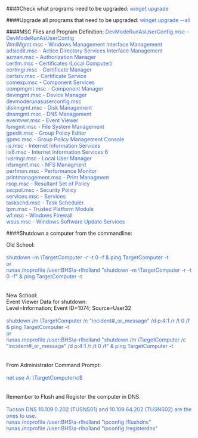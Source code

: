 ####Check what programs need to be upgraded:
<span style="color: #3366ff;">winget upgrade</span><br />

####Upgrade all programs that need to be upgraded:
<span style="color: #3366ff;">winget upgrade --all</span><br />

####MSC Files and Program Definition:
<span style="color: #3366ff;">
  DevModeRunAsUserConfig.msc - DevModeRunAsUserConfig<br />
  WmiMgmt.msc - Windows Management Interface Management<br />
  adsiedit.msc - Actice Directory Services Interface Management<br />
  azman.msc - Authorization Manager<br />
  certlm.msc - Certificates (Local Computer)<br />
  certmgr.msc - Certificate Manager<br />
  certsrv.msc - Certificate Service<br />
  comexp.msc - Component Services<br />
  compmgmt.msc - Component Manager<br />
  devmgmt.msc - Device Manager<br />
  devmoderunasuserconfig.msc <br />
  diskmgmt.msc - Disk Management<br />
  dnsmgmt.msc - DNS Management<br />
  eventvwr.msc - Event Viewer<br />
  fsmgmt.msc - File System Management<br />
  gpedit.msc - Group Policy Editor<br />
  gpmc.msc - Group Policy Management Console<br />
  iis.msc - Internet Information Services<br />
  iis6.msc - Internet Information Services 6<br />
  lusrmgr.msc - Local User Manager<br />
  nfsmgmt.msc - NFS Managment<br />
  perfmon.msc - Performance Monitor<br />
  printmanagement.msc - Print Managment<br />
  rsop.msc - Resultant Set of Policy<br />
  secpol.msc - Security Policy<br />
  services.msc - Services<br />
  taskschd.msc - Task Scheduler<br />
  tpm.msc - Trusted Platform Module<br />
  wf.msc - Windows Firewall<br />
  wsus.msc - Windows Software Update Services<br />
</span>

####Shutdown a computer from the commandline:

Old School:<br />
<span style="color: #3366ff;"><br />
shutdown -m \\TargetComputer -r -t 0 -f & ping TargetComputer -t<br />
or<br />
runas /noprofile /user:BHS\a-rlholland "shutdown -m \\TargetComputer -r -t 0 -f" & ping TargetComputer -t<br />
</span><br />
<br />
New School:<br />
Event Viewer Data for shutdown:<br />
Level=Information; Event ID=1074; Source=User32<br />
<span style="color: #3366ff;"><br />
shutdown /m \\TargetComputer /c "incident#_or_message" /d p:4:1 /r /t 0 /f & ping TargetComputer -t<br />
or<br />
runas /noprofile /user:BHS\a-rlholland "shutdown /m \\TargetComputer /c \"incident#_or_message\" /d p:4:1 /r /t 0 /f" & ping TargetComputer -t<br />
</span><br />
<br />
From Administrator Command Prompt:<br />
<span style="color: #3366ff;"><br />
net use A: \\TargetComputer\c$<br />
</span><br />
<br />
Remember to Flush and Register the computer in DNS.<br />
<span style="color: #3366ff;"><br />
Tucson DNS 10.109.0.202 (TUSNS01) and 10.109.64.202 (TUSNS02) are the ones to use.<br />
runas /noprofile /user:BHS\a-rlholland "ipconfig /flushdns"<br />
runas /noprofile /user:BHS\a-rlholland "ipconfig /registerdns"<br />
</span>